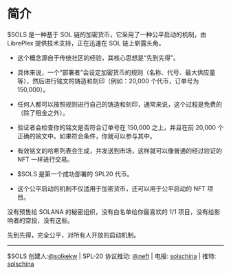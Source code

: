 # 简介

$SOLS 是一种基于 SOL 链的加密货币，它采用了一种公平启动的机制，由 LibrePlex 提供技术支持，正在迅速在 SOL 链上崭露头角。

- 这个概念源自于传统社区的经验，其核心思想是“先到先得”。

- 具体来说，一个“部署者”会设定加密货币的规则（名称、代号、最大供应量等），然后进行铭文的铸造和刻印（例如：20,000 个代币，订单号为 150,000）。

- 任何人都可以按照规则进行自己的铸造和刻印，通常来说，这个过程是免费的（除了租金之外）。

- 验证者会检查你的铭文是否符合订单号在 150,000 之上，并且在前 20,000 个正确的铭文中。如果符合条件，你就可以参与其中。

- 有效铭文的哈希列表会生成，并发送到市场，这样就可以像普通的经过验证的 NFT 一样进行交易。

- $SOLS 是第一个成功部署的 SPL20 代币。

- 这个公平启动的机制不仅适用于加密货币，还可以用于公平启动的 NFT 项目。

没有预售给 SOLANA 的秘密组织，没有白名单给你最喜欢的 1/1 项目，没有给影响者的空投，没有这些。

先到先得，完全公平，对所有人开放的启动机制。

---

$SOLS 创建人:[@solkekw](https://twitter.com/solkekw) | SPL-20 协议推动: [@neft](https://twitter.com/NeftWorld) | 电报: [solschina](https://t.me/+I9JrQ1HRp0IzYWY1) | 推特: [solschina](https://twitter.com/solschina)

